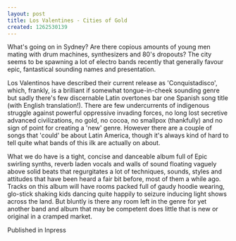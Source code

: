 ```yaml
---
layout: post
title: Los Valentines - Cities of Gold
created: 1262530139
---
```

<p>What&#39;s going on in Sydney? Are there copious amounts of young men mating with drum machines, synthesizers and 80&#39;s dropouts? The city seems to be spawning a lot of electro bands recently that generally favour epic, fantastical sounding names and presentation.</p><p>Los Valentinos have described their current release as &#39;Conquistadisco&#39;, which, frankly, is a brilliant if somewhat tongue-in-cheek sounding genre but sadly there&#39;s few discernable Latin overtones bar one Spanish song title (with English translation!). There are few undercurrents of indigenous struggle against powerful oppressive invading forces, no long lost secretive advanced civilizations, no gold, no cocoa, no smallpox (thankfully) and no sign of point for creating a &#39;new&#39; genre. However there are a couple of songs that &#39;could&#39; be about Latin America, though it&#39;s always kind of hard to tell quite what bands of this ilk are actually on about.</p><p>What we do have is a tight, concise and danceable album full of Epic swirling synths, reverb laden vocals and walls of sound floating vaguely above solid beats that regurgitates a lot of techniques, sounds, styles and attitudes that have been heard a fair bit before, most of them a while ago. Tracks on this album will have rooms packed full of gaudy hoodie wearing, glo-stick shaking kids dancing quite happily to seizure inducing light shows across the land. But bluntly is there any room left in the genre for yet another band and album that may be competent does little that is new or original in a cramped market.</p><p>Published in Inpress</p>
